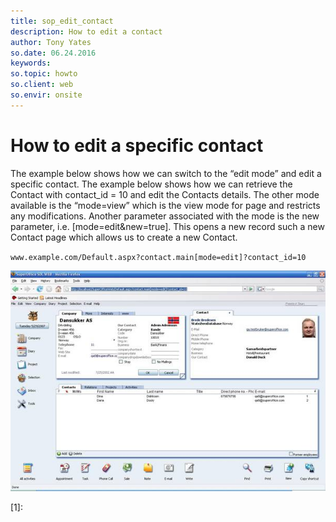 ```yaml
---
title: sop_edit_contact
description: How to edit a contact
author: Tony Yates
so.date: 06.24.2016
keywords:
so.topic: howto
so.client: web
so.envir: onsite
---
```


# How to edit a specific contact

The example below shows how we can switch to the “edit mode” and edit a specific contact. The example below shows how we can retrieve the Contact with contact\_id = 10 and edit the Contacts details. The other mode available is the “mode=view” which is the view mode for page and restricts any modifications. Another parameter associated with the mode is the new parameter, i.e. \[mode=edit&new=true\]. This opens a new record such a new Contact page which allows us to create a new Contact.

`www.example.com/Default.aspx?contact.main[mode=edit]?contact_id=10`

![06][img1]

<!-- Referenced links -->
[1]:

<!-- Referenced images -->
[img1]: media/image006.jpg
